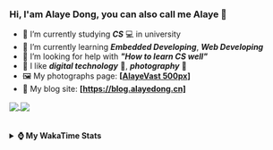 ### Hi, **I'am Alaye Dong**, you can also call me **Alaye** 👋

- 📖 I’m currently studying ***CS*** 💻 in university
- 🌱 I’m currently learning ***Embedded Developing***, ***Web Developing***
- 🤔 I’m looking for help with ***"How to learn CS well"***
- 🤩 I like ***digital technology*** 📱, ***photography*** 📸
- 🖼️ My photographs page: **[[AlayeVast 500px](https://500px.com.cn/AlayeVast)]**
- 📰 My blog site: **[https://blog.alayedong.cn]**

<!--
[![Alaye's GitHub stats](https://github-readme-stats.vercel.app/api?username=Alaye-Dong&custom_title=Alaye%20Dong`s%20GitHub%20stats&show_icons=true&rank_icon=percentile&theme=transparent&include_all_commits=true&count_private=true)](https://github.com/anuraghazra/github-readme-stats) 
[![Top Langs](https://github-readme-stats.vercel.app/api/top-langs/?username=Alaye-Dong\&layout=compact&theme=transparent)](https://github.com/anuraghazra/github-readme-stats)
-->
<a href="https://github.com/anuraghazra/github-readme-stats">
  <img height=200 align="center" src="https://github-readme-stats.vercel.app/api?username=Alaye-Dong&custom_title=Alaye%20Dong`s%20GitHub%20stats&show_icons=true&rank_icon=percentile&theme=transparent&include_all_commits=true&count_private=true" />
</a>
<a href="https://github.com/anuraghazra/convoychat">
  <img height=200 align="center" src="https://github-readme-stats.vercel.app/api/top-langs/?username=Alaye-Dong&layout=compact&theme=transparent&include_all_commits=true&count_private=true&langs_count=8&card_width=300" />
</a>

<br />
<br />

<div style="display:none"> 
  <img src="https://visitor-badge.laobi.icu/badge?page_id=Alaye-Dong.Alaye-Dong"/>
</div>
<br />

<details>	
  <summary><b> ⌚ My WakaTime Stats </b></summary>

<br />

<!--START_SECTION:waka-->
![Code Time](http://img.shields.io/badge/Code%20Time-436%20hrs%2018%20mins-blue)

![Profile Views](http://img.shields.io/badge/Profile%20Views-0-blue)

![Lines of code](https://img.shields.io/badge/From%20Hello%20World%20I%27ve%20Written-1.2%20million%20lines%20of%20code-blue)

**🐱 My GitHub Data** 

> 📦 262.6 kB Used in GitHub's Storage 
 > 
> 🚫 Not Opted to Hire
 > 
> 📜 28 Public Repositories 
 > 
> 🔑 5 Private Repositories 
 > 
**I'm a Night 🦉** 

```text
🌞 Morning                104 commits         ██░░░░░░░░░░░░░░░░░░░░░░░   07.36 % 
🌆 Daytime                439 commits         ████████░░░░░░░░░░░░░░░░░   31.07 % 
🌃 Evening                597 commits         ███████████░░░░░░░░░░░░░░   42.25 % 
🌙 Night                  273 commits         █████░░░░░░░░░░░░░░░░░░░░   19.32 % 
```
📅 **I'm Most Productive on Thursday** 

```text
Monday                   240 commits         ████░░░░░░░░░░░░░░░░░░░░░   16.99 % 
Tuesday                  170 commits         ███░░░░░░░░░░░░░░░░░░░░░░   12.03 % 
Wednesday                166 commits         ███░░░░░░░░░░░░░░░░░░░░░░   11.75 % 
Thursday                 242 commits         ████░░░░░░░░░░░░░░░░░░░░░   17.13 % 
Friday                   199 commits         ████░░░░░░░░░░░░░░░░░░░░░   14.08 % 
Saturday                 161 commits         ███░░░░░░░░░░░░░░░░░░░░░░   11.39 % 
Sunday                   235 commits         ████░░░░░░░░░░░░░░░░░░░░░   16.63 % 
```


📊 **This Week I Spent My Time On** 

```text
💬 Programming Languages: 
Jupyter                  4 hrs 2 mins        ██████████░░░░░░░░░░░░░░░   41.38 % 
Python                   3 hrs 4 mins        ████████░░░░░░░░░░░░░░░░░   31.43 % 
Java                     49 mins             ██░░░░░░░░░░░░░░░░░░░░░░░   08.53 % 
JSON                     26 mins             █░░░░░░░░░░░░░░░░░░░░░░░░   04.59 % 
YAML                     19 mins             █░░░░░░░░░░░░░░░░░░░░░░░░   03.40 % 

🔥 Editors: 
PyCharm                  7 hrs 23 mins       ███████████████████░░░░░░   75.76 % 
IntelliJ IDEA            1 hr 33 mins        ████░░░░░░░░░░░░░░░░░░░░░   15.99 % 
VS Code                  48 mins             ██░░░░░░░░░░░░░░░░░░░░░░░   08.25 % 

🐱‍💻 Projects: 
supermarketAnalytics     4 hrs 56 mins       █████████████░░░░░░░░░░░░   50.61 % 
exp1BigDataSpider        2 hrs 5 mins        █████░░░░░░░░░░░░░░░░░░░░   21.41 % 
spring-mvc-demo          56 mins             ██░░░░░░░░░░░░░░░░░░░░░░░   09.62 % 
blog-fuwari-astro        25 mins             █░░░░░░░░░░░░░░░░░░░░░░░░   04.43 % 
RuoYi-Vue                24 mins             █░░░░░░░░░░░░░░░░░░░░░░░░   04.19 % 
```

**I Mostly Code in C** 

```text
TypeScript               6 repos             █████░░░░░░░░░░░░░░░░░░░░   18.75 % 
Java                     4 repos             ███░░░░░░░░░░░░░░░░░░░░░░   12.50 % 
JavaScript               3 repos             ██░░░░░░░░░░░░░░░░░░░░░░░   09.38 % 
Python                   2 repos             ██░░░░░░░░░░░░░░░░░░░░░░░   06.25 % 
CSS                      1 repo              █░░░░░░░░░░░░░░░░░░░░░░░░   03.12 % 
```



**Timeline**

![Lines of Code chart](https://raw.githubusercontent.com/Alaye-Dong/Alaye-Dong/main/assets/bar_graph.png)


 Last Updated on 30/03/2025 18:44:55 UTC
<!--END_SECTION:waka-->

</details>
